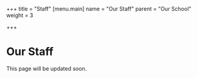 +++
title = "Staff"
[menu.main]
name = "Our Staff"
parent = "Our School"
weight = 3

+++
# Our Staff

This page will be updated soon.